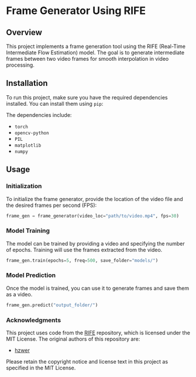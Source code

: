 
# Frame Generator Using RIFE

## Overview

This project implements a frame generation tool using the RIFE (Real-Time Intermediate Flow Estimation) model. The goal is to generate intermediate frames between two video frames for smooth interpolation in video processing.

## Installation

To run this project, make sure you have the required dependencies installed. You can install them using `pip`:

The dependencies include:

- `torch`
- `opencv-python`
- `PIL`
- `matplotlib`
- `numpy`

## Usage

### Initialization

To initialize the frame generator, provide the location of the video file and the desired frames per second (FPS):

```python
frame_gen = frame_generator(video_loc="path/to/video.mp4", fps=30)
```


### Model Training

The model can be trained by providing a video and specifying the number of epochs. Training will use the frames extracted from the video.

```python
frame_gen.train(epochs=5, freq=500, save_folder="models/")
```

### Model Prediction

Once the model is trained, you can use it to generate frames and save them as a video.

```python
frame_gen.predict("output_folder/")
```

### Acknowledgments

This project uses code from the [RIFE](https://github.com/hzwer/ECCV2022-RIFE) repository, which is licensed under the MIT License. The original authors of this repository are:

- [hzwer](https://github.com/hzwer)

Please retain the copyright notice and license text in this project as specified in the MIT License.

